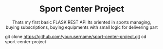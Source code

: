 <h1 align="center">Sport Center Project</h1>
<p align="center">Thats my first basic FLASK REST API
Its oriented in sports managing, buying subscriptions, buying equipments with small logic for delivering part<p>
  
git clone https://github.com/yourusername/sport-center-project.git
cd sport-center-project
